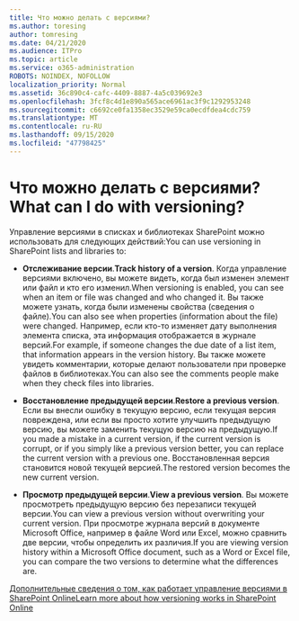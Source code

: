 ```yaml
---
title: Что можно делать с версиями?
ms.author: toresing
author: tomresing
ms.date: 04/21/2020
ms.audience: ITPro
ms.topic: article
ms.service: o365-administration
ROBOTS: NOINDEX, NOFOLLOW
localization_priority: Normal
ms.assetid: 36c890c4-cafc-4409-8887-4a5c039692e3
ms.openlocfilehash: 3fcf8c4d1e890a565ace6961ac3f9c1292953248
ms.sourcegitcommit: c6692ce0fa1358ec3529e59ca0ecdfdea4cdc759
ms.translationtype: MT
ms.contentlocale: ru-RU
ms.lasthandoff: 09/15/2020
ms.locfileid: "47798425"
---
```

# <a name="what-can-i-do-with-versioning"></a><span data-ttu-id="174b4-102">Что можно делать с версиями?</span><span class="sxs-lookup"><span data-stu-id="174b4-102">What can I do with versioning?</span></span>

<span data-ttu-id="174b4-103">Управление версиями в списках и библиотеках SharePoint можно использовать для следующих действий:</span><span class="sxs-lookup"><span data-stu-id="174b4-103">You can use versioning in SharePoint lists and libraries to:</span></span>
  
- <span data-ttu-id="174b4-104">**Отслеживание версии**.</span><span class="sxs-lookup"><span data-stu-id="174b4-104">**Track history of a version**.</span></span> <span data-ttu-id="174b4-105">Когда управление версиями включено, вы можете видеть, когда был изменен элемент или файл и кто его изменил.</span><span class="sxs-lookup"><span data-stu-id="174b4-105">When versioning is enabled, you can see when an item or file was changed and who changed it.</span></span> <span data-ttu-id="174b4-106">Вы также можете узнать, когда были изменены свойства (сведения о файле).</span><span class="sxs-lookup"><span data-stu-id="174b4-106">You can also see when properties (information about the file) were changed.</span></span> <span data-ttu-id="174b4-107">Например, если кто-то изменяет дату выполнения элемента списка, эта информация отображается в журнале версий.</span><span class="sxs-lookup"><span data-stu-id="174b4-107">For example, if someone changes the due date of a list item, that information appears in the version history.</span></span> <span data-ttu-id="174b4-108">Вы также можете увидеть комментарии, которые делают пользователи при проверке файлов в библиотеках.</span><span class="sxs-lookup"><span data-stu-id="174b4-108">You can also see the comments people make when they check files into libraries.</span></span> 
    
- <span data-ttu-id="174b4-109">**Восстановление предыдущей версии**.</span><span class="sxs-lookup"><span data-stu-id="174b4-109">**Restore a previous version**.</span></span> <span data-ttu-id="174b4-110">Если вы внесли ошибку в текущую версию, если текущая версия повреждена, или если вы просто хотите улучшить предыдущую версию, вы можете заменить текущую версию на предыдущую.</span><span class="sxs-lookup"><span data-stu-id="174b4-110">If you made a mistake in a current version, if the current version is corrupt, or if you simply like a previous version better, you can replace the current version with a previous one.</span></span> <span data-ttu-id="174b4-111">Восстановленная версия становится новой текущей версией.</span><span class="sxs-lookup"><span data-stu-id="174b4-111">The restored version becomes the new current version.</span></span> 
    
- <span data-ttu-id="174b4-112">**Просмотр предыдущей версии**.</span><span class="sxs-lookup"><span data-stu-id="174b4-112">**View a previous version**.</span></span> <span data-ttu-id="174b4-113">Вы можете просмотреть предыдущую версию без перезаписи текущей версии.</span><span class="sxs-lookup"><span data-stu-id="174b4-113">You can view a previous version without overwriting your current version.</span></span> <span data-ttu-id="174b4-114">При просмотре журнала версий в документе Microsoft Office, например в файле Word или Excel, можно сравнить две версии, чтобы определить их различия.</span><span class="sxs-lookup"><span data-stu-id="174b4-114">If you are viewing version history within a Microsoft Office document, such as a Word or Excel file, you can compare the two versions to determine what the differences are.</span></span> 
    
[<span data-ttu-id="174b4-115">Дополнительные сведения о том, как работает управление версиями в SharePoint Online</span><span class="sxs-lookup"><span data-stu-id="174b4-115">Learn more about how versioning works in SharePoint Online</span></span>](https://go.microsoft.com/fwlink/?linkid=875710)
  

